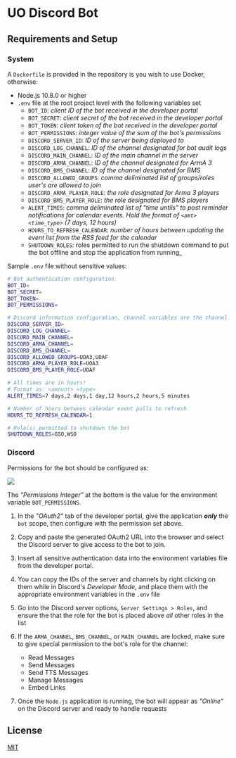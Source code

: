 # UO Discord Bot

## Requirements and Setup

### System

A `Dockerfile` is provided in the repository is you wish to use Docker, otherwise:

- Node.js 10.8.0 or higher
- `.env` file at the root project level with the following variables set
  - `BOT_ID`: _client ID of the bot received in the developer portal_
  - `BOT_SECRET`: _client secret of the bot received in the developer portal_
  - `BOT_TOKEN`: _client token of the bot received in the developer portal_
  - `BOT_PERMISSIONS`: _integer value of the sum of the bot's permissions_
  - `DISCORD_SERVER_ID`: _ID of the server being deployed to_
  - `DISCORD_LOG_CHANNEL`: _ID of the channel designated for bot audit logs_
  - `DISCORD_MAIN_CHANNEL`: _ID of the main channel in the server_
  - `DISCORD_ARMA_CHANNEL`: _ID of the channel designated for ArmA 3_
  - `DISCORD_BMS_CHANNEL`: _ID of the channel designated for BMS_
  - `DISCORD_ALLOWED_GROUPS`: _comma deliminated list of groups/roles user's are allowed to join_
  - `DISCORD_ARMA_PLAYER_ROLE`: _the role designated for Arma 3 players_
  - `DISCORD_BMS_PLAYER_ROLE`: _the role designated for BMS players_
  - `ALERT_TIMES`: _comma deliminated list of "time untils" to post reminder notifications for calendar events. Hold the format of `<amt> <time_type>` (7 days, 12 hours)_
  - `HOURS_TO_REFRESH_CALENDAR`: _number of hours between updating the event list from the RSS feed for the calendar_
  - `SHUTDOWN_ROLES`: roles permitted to run the shutdown command to put the bot offline and stop the application from running\_

Sample `.env` file without sensitive values:

```sh
# Bot authentication configuration
BOT_ID=
BOT_SECRET=
BOT_TOKEN=
BOT_PERMISSIONS=

# Discord information configuration, channel variables are the channel IDs
DISCORD_SERVER_ID=
DISCORD_LOG_CHANNEL=
DISCORD_MAIN_CHANNEL=
DISCORD_ARMA_CHANNEL=
DISCORD_BMS_CHANNEL=
DISCORD_ALLOWED_GROUPS=UOA3,UOAF
DISCORD_ARMA_PLAYER_ROLE=UOA3
DISCORD_BMS_PLAYER_ROLE=UOAF

# All times are in hours!
# Format as: <amount> <type>
ALERT_TIMES=7 days,2 days,1 day,12 hours,2 hours,5 minutes

# Number of hours between calendar event pulls to refresh
HOURS_TO_REFRESH_CALENDAR=1

# Role(s) permitted to shutdown the bot
SHUTDOWN_ROLES=GSO,WSO
```

### Discord

Permissions for the bot should be configured as:

<img src="https://i.imgur.com/gjWLIRH.png" />

The _"Permissions Integer"_ at the bottom is the value for the environment variable `BOT_PERMISSIONS`.

1. In the _"OAuth2"_ tab of the developer portal, give the application **_only_** the `bot` scope, then configure with the permission set above.

2. Copy and paste the generated OAuth2 URL into the browser and select the Discord server to give access to the bot to join.

3. Insert all sensitive authentication data into the environment variables file from the developer portal.

4. You can copy the IDs of the server and channels by right clicking on them while in Discord's _Developer Mode_, and place them with the appropriate environment variables in the `.env` file

5. Go into the Discord server options, `Server Settings > Roles`, and ensure the that the role for the bot is placed above _all_ other roles in the list

6. If the `ARMA_CHANNEL`, `BMS_CHANNEL`, or `MAIN_CHANNEL` are locked, make sure to give special permission to the bot's role for the channel:

   - Read Messages
   - Send Messages
   - Send TTS Messages
   - Manage Messages
   - Embed Links

7. Once the `Node.js` application is running, the bot will appear as _"Online"_ on the Discord server and ready to handle requests

## License

[MIT](./LICENSE)
